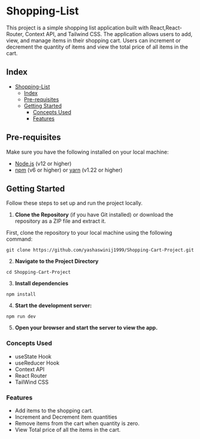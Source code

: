 # Shopping-List

This project is a simple shopping list application built with React,React-Router, Context API, and Tailwind CSS. The application allows users to add, view, and manage items in their shopping cart. Users can increment or decrement the quantity of items and view the total price of all items in the cart.

## Index

- [Shopping-List](#shopping-list)
  - [Index](#index)
  - [Pre-requisites](#pre-requisites)
  - [Getting Started](#getting-started)
    - [Concepts Used](#concepts-used)
    - [Features](#features)

## Pre-requisites

Make sure you have the following installed on your local machine:

- [Node.js](https://nodejs.org/en/download/) (v12 or higher)
- [npm](https://www.npmjs.com/get-npm) (v6 or higher) or [yarn](https://classic.yarnpkg.com/en/docs/install) (v1.22 or higher)

## Getting Started

Follow these steps to set up and run the project locally.

1. **Clone the Repository** (if you have Git installed) or download the repository as a ZIP file and extract it.

First, clone the repository to your local machine using the following command:

```
git clone https://github.com/yashaswinij1999/Shopping-Cart-Project.git
```

2. **Navigate to the Project Directory**

```
cd Shopping-Cart-Project
```

3. **Install dependencies**

```
npm install
```

4. **Start the development server:**

```
npm run dev
```

5. **Open your browser and start the server to view the app.**

### Concepts Used

- useState Hook
- useReducer Hook
- Context API
- React Router
- TailWind CSS

### Features

- Add items to the shopping cart.
- Increment and Decrement item quantities
- Remove items from the cart when quantity is zero.
- View Total price of all the items in the cart.
